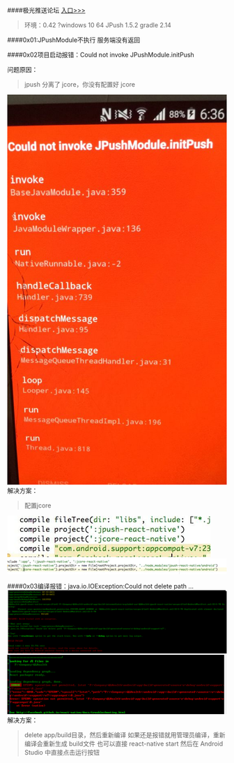 ####极光推送论坛
[入口>>>](community.jiguang.cn)

>环境：0.42
?windows 10 64
>JPush 1.5.2
>gradle 2.14

####0x01:JPushModule不执行
服务端没有返回

####0x02项目启动报错：Could not invoke JPushModule.initPush

问题原因：
>jpush 分离了 jcore，你没有配置好 jcore

![002.0](../images/jpush/002.0.jpg)
解决方案：
>配置jcore

![002.1](../images/jpush/002.1.jpg)
![002.2](../images/jpush/002.2.jpg)

####0x03编译报错：java.io.IOException:Could not delete path ...
![003.1](../images/jpush/003.1.png)
![003.2](../images/jpush/003.2.png)
解决方案：
>delete app/build目录，然后重新编译
>如果还是报错就用管理员编译，重新编译会重新生成 build文件
>也可以直接 react-native start 
>然后在 Android Studio 中直接点击运行按钮


